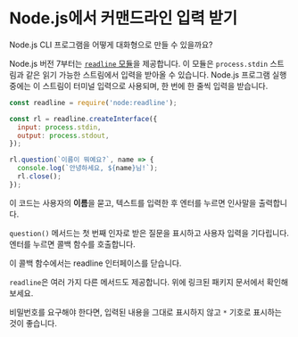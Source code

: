 # Node.js에서 커맨드라인 입력 받기

Node.js CLI 프로그램을 어떻게 대화형으로 만들 수 있을까요?

Node.js 버전 7부터는 [`readline` 모듈](https://nodejs.org/docs/latest-v22.x/api/readline.html)을 제공합니다. 이 모듈은 `process.stdin` 스트림과 같은 읽기 가능한 스트림에서 입력을 받아올 수 있습니다. Node.js 프로그램 실행 중에는 이 스트림이 터미널 입력으로 사용되며, 한 번에 한 줄씩 입력을 받습니다.

```javascript
const readline = require('node:readline');

const rl = readline.createInterface({
  input: process.stdin,
  output: process.stdout,
});

rl.question(`이름이 뭐예요?`, name => {
  console.log(`안녕하세요, ${name}님!`);
  rl.close();
});
```

이 코드는 사용자의 **이름**을 묻고, 텍스트를 입력한 후 엔터를 누르면 인사말을 출력합니다.

`question()` 메서드는 첫 번째 인자로 받은 질문을 표시하고 사용자 입력을 기다립니다. 엔터를 누르면 콜백 함수를 호출합니다.

이 콜백 함수에서는 readline 인터페이스를 닫습니다.

`readline`은 여러 가지 다른 메서드도 제공합니다. 위에 링크된 패키지 문서에서 확인해 보세요.

비밀번호를 요구해야 한다면, 입력된 내용을 그대로 표시하지 않고 `*` 기호로 표시하는 것이 좋습니다.


